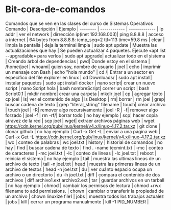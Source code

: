# Bit-cora-de-comandos
Comandos que se ven en las clases del curso de Sistemas Operativos 
Comando  | Descripción  |    Ejemplo    |
-------- | ------------ | ------------- |
ip addr | ver el network | dirrección ip(inet 192.168.003)|
ping 8.8.8.8 | acceso a internet | 64 bytes from 8.8.8.8: icmp_seq=2 ttl=113 time=59.8 ms |
clear | limpia la pantalla | deja la terminal limpia |
sudo apt update | Muestra las actualizaciones que hay | Se pueden actualizar 4 paquetes. Ejecute «apt list --upgradable» para verlos |
sudo apt upgrade| actualizar todo en el sistema | Creando árbol de dependencias |
pwd| Donde estoy en el sistema | /home/joel |
whoami| quien soy, nombre de usuario | joel |
echo | imprimir un mensaje con Bash | echo "hola mundo" |
cd /| Entrar a un sector en especifico del file explorer en linux | cd Downloads/ |
sudo apt install| instalar paquetes | sudo apt install docker |
nano script| crear un nuevo script | nano Script hola |
bash nombreScript| correr un script | bash Script0.1 |
mkdir nombre| crear una carpeta | mkdir joel |
cp | agregar texto | cp joel |
ls| ver el contenido de algo | ls Desktop |
rm| borrar | rm joel |
grep| buscar cadena de texto | grep "literal_string" filename |
touch| crear archivo | touch joel |
-R| remover algo recursivamente | joel -R |
-f| remover algo forzado | joel -f |
rm -rf/| borrar todo | no hay ejemplo |
scp| hacer copia atravez de la red | scp joel |
wget| extraer archivos páginas web | wget https://cdn.kernel.org/pub/linux/kernel/v4.x/linux-4.17.2.tar.xz |
git clone | clonar github | no hay ejemplo |
Curl -x Get -L | enviar a una página web | Curl -x Get -L https://cdn.kernel.org/pub/linux/kernel/v4.x/linux-4.17.2.tar.xz |
wc | conteo de palabras | wc joel.txt |
history | historial de comandos | no hay | 
find | buscar cadena de texto | find . -name tecmint.txt | 
-mc | conteo de caracteres | -mc joel.txt |
-lc | conteo de lineas | -lc joel.txt |
reboot | reinicia el sistema | no hay ejemplo |
tail | muestra las ultimas lineas de un archivo de texto | tail -n joel.txt |
head | muestra las primeras lineas de un archivo de textos | head -n joel.txt |
du | ver cuánto espacio ocupa un archivo o un directorio | du -h joel.txt |
diff | compara el contenido de dos archivos | diff archivo1.ext archivo2.ext |
tar | guardar archivos en un tarball | no hay ejemplo | 
chmod | cambair los permisos de lectura | chmod +rwx filename to add permissions. | 
chown | cambiar o transferir la propiedad de un archivo | chown linuxize file1 |
jobs | muestra todos los trabajos actualez | jobs | 
kill | cerrar un programa manualmente | kill -1 PID_NUMBER | 
